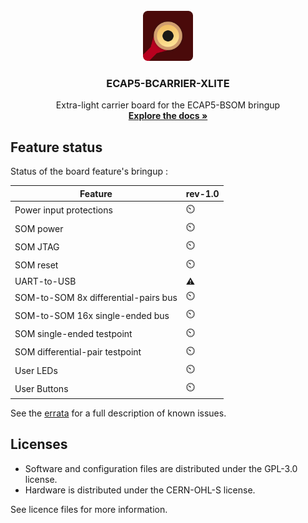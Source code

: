<br />
<div align="center">
    <img src="docs/src/assets/logo-rounded.svg" alt="Logo" width="80" height="80">

  <h3 align="center">ECAP5-BCARRIER-XLITE</h3>

  <p align="center">
    Extra-light carrier board for the ECAP5-BSOM bringup
    <br />
    <a href="https://ecap5.github.io/ECAP5-BCARRIER-XLITE/"><strong>Explore the docs »</strong></a>
    <br />
  </p>
</div>

## Feature status

Status of the board feature's bringup :

<table>
  <thead>
    <tr>
      <th>Feature</th>
      <th>rev-1.0</th>
    </tr>
  </thead>
  <tbody>
    <tr>
      <td>Power input protections</td>
      <td>⏲️</td>
    </tr>
    <tr>
      <td>SOM power</td>
      <td>⏲️</td>
    </tr>
    <tr>
      <td>SOM JTAG</td>
      <td>⏲️</td>
    </tr>
    <tr>
      <td>SOM reset</td>
      <td>⏲️</td>
    </tr>
    <tr>
      <td>UART-to-USB</td>
      <td>⚠️</td>
    </tr>
    <tr>
      <td>SOM-to-SOM 8x differential-pairs bus</td>
      <td>⏲️</td>
    </tr>
    <tr>
      <td>SOM-to-SOM 16x single-ended bus</td>
      <td>⏲️</td>
    </tr>
    <tr>
      <td>SOM single-ended testpoint</td>
      <td>⏲️</td>
    </tr>
    <tr>
      <td>SOM differential-pair testpoint</td>
      <td>⏲️</td>
    </tr>
    <tr>
      <td>User LEDs</td>
      <td>⏲️</td>
    </tr>
    <tr>
      <td>User Buttons</td>
      <td>⏲️</td>
    </tr>
  </tbody>
</table>

See the [errata](https://ecap5.github.io/ECAP5-BCARRIER-XLITE/errata/1.0.html) for a full description of known issues.

## Licenses

- Software and configuration files are distributed under the GPL-3.0 license.
- Hardware is distributed under the CERN-OHL-S license.

See licence files for more information.
